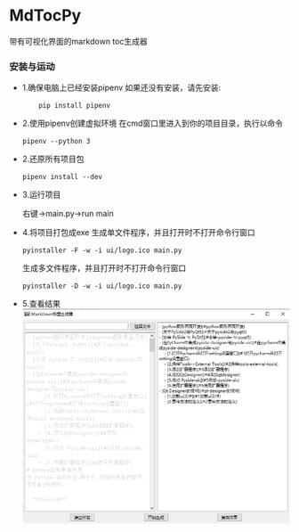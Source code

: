 # MdTocPy
带有可视化界面的markdown toc生成器
### 安装与运动
- 1.确保电脑上已经安装pipenv
    如果还没有安装，请先安装:
    ```
        pip install pipenv
    ```
- 2.使用pipenv创建虚拟环境
  在cmd窗口里进入到你的项目目录，执行以命令
  ```angular2html
  pipenv --python 3
  ```
- 2.还原所有项目包
    ```angular2html
    pipenv install --dev
    ```
- 3.运行项目

   右键->main.py->run main
- 4.将项目打包成exe
生成单文件程序，并且打开时不打开命令行窗口
  ```
  pyinstaller -F -w -i ui/logo.ico main.py
  ```
  生成多文件程序，并且打开时不打开命令行窗口
  ```
  pyinstaller -D -w -i ui/logo.ico main.py
  ```
- 5.查看结果
![img.png](img.png)